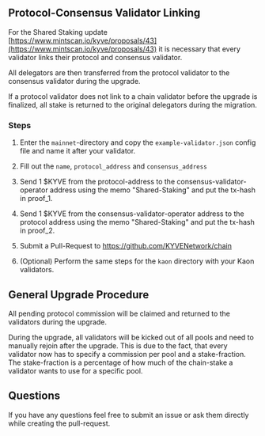 ## Protocol-Consensus Validator Linking

For the Shared Staking update [https://www.mintscan.io/kyve/proposals/43](https://www.mintscan.io/kyve/proposals/43)
it is necessary that every validator links their protocol and consensus validator.

All delegators are then transferred from the protocol validator to the consensus
validator during the upgrade.

If a protocol validator does not link to a chain validator before the upgrade is finalized,
all stake is returned to the original delegators during the migration.

### Steps

1. 	Enter the `mainnet`-directory and copy the `example-validator.json` config file and name it after your validator.

2.  Fill out the `name`, `protocol_address` and `consensus_address`

3.  Send 1 $KYVE from the protocol-address to the consensus-validator-operator address using the memo "Shared-Staking"
    and put the tx-hash in proof_1.

4.  Send 1 $KYVE from the consensus-validator-operator address to the protocol address using the memo "Shared-Staking"
    and put the tx-hash in proof_2.

5.  Submit a Pull-Request to https://github.com/KYVENetwork/chain

6.  (Optional) Perform the same steps for the `kaon` directory with your Kaon validators.

## General Upgrade Procedure

All pending protocol commission will be claimed and returned to the validators
during the upgrade.

During the upgrade, all validators will be kicked out of all pools and
need to manually rejoin after the upgrade. This is due to the fact, that 
every validator now has to specify a commission per pool and a stake-fraction.
The stake-fraction is a percentage of how much of the chain-stake a validator
wants to use for a specific pool.

## Questions

If you have any questions feel free to submit an issue or ask them directly while
creating the pull-request.

